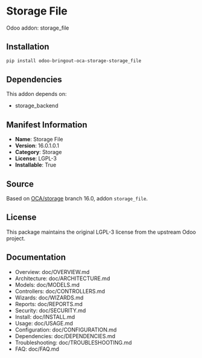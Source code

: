 # Storage File

Odoo addon: storage_file

## Installation

```bash
pip install odoo-bringout-oca-storage-storage_file
```

## Dependencies

This addon depends on:
- storage_backend

## Manifest Information

- **Name**: Storage File
- **Version**: 16.0.1.0.1
- **Category**: Storage
- **License**: LGPL-3
- **Installable**: True

## Source

Based on [OCA/storage](https://github.com/OCA/storage) branch 16.0, addon `storage_file`.

## License

This package maintains the original LGPL-3 license from the upstream Odoo project.

## Documentation

- Overview: doc/OVERVIEW.md
- Architecture: doc/ARCHITECTURE.md
- Models: doc/MODELS.md
- Controllers: doc/CONTROLLERS.md
- Wizards: doc/WIZARDS.md
- Reports: doc/REPORTS.md
- Security: doc/SECURITY.md
- Install: doc/INSTALL.md
- Usage: doc/USAGE.md
- Configuration: doc/CONFIGURATION.md
- Dependencies: doc/DEPENDENCIES.md
- Troubleshooting: doc/TROUBLESHOOTING.md
- FAQ: doc/FAQ.md
